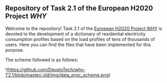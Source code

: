 ## Repository of Task 2.1 of the European H2020 Project _WHY_
Welcome to the repository! Task 2.1 of the [European H2020 Project WHY](https://www.why-h2020.eu/) is devoted to the development of a dictionary of residential electricity consumption profiles based on the load profiles of tens of thousands of users.
Here you can find the files that have been implemented for this purpose.

The scheme followed is as follows:

!(https://github.com/DeustoTech/why-T2.1/blob/master/.old/img/data_proc_scheme.png)